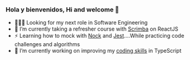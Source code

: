 ### Hola y bienvenidos, Hi and welcome 👋

- 👩🏻‍💻 Looking for my next role in Software Engineering
- 🌱 I’m currently taking a refresher course with [Scrimba](https://scrimba.com/learn/learnreact) on ReactJS
- ⚡️ Learning how to mock with [Nock](https://github.com/nock/nock) and [Jest](https://github.com/jestjs/jest)....While practicing 
code challenges and algorithms
- 🔭 I’m currently working on improving my [coding skills](https://github.com/IngridGdesigns/typescript-code-challenges) in TypeScript

<!--
**IngridGdesigns/IngridGdesigns** is a ✨ _special_ ✨ repository because its `README.md` (this file) appears on your GitHub profile.

Here are some ideas to get you started:

- 🔭 I’m currently working on ...
- 🌱 I’m currently learning ...
- 👯 I’m looking to collaborate on ...
- 🤔 I’m looking for help with ...
- 💬 Ask me about ...
- 📫 How to reach me: ...
- 😄 Pronouns: ...
- ⚡ Fun fact: ...
-->
